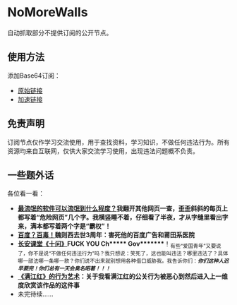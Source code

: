 # NoMoreWalls

自动抓取部分不提供订阅的公开节点。

## 使用方法

添加Base64订阅：

- [原始链接](https://raw.githubusercontent.com/peasoft/NoMoreWalls/master/list.txt)
- [加速链接](https://fastly.jsdelivr.net/gh/peasoft/NoMoreWalls@master/list.txt)

## 免责声明

订阅节点仅作学习交流使用，用于查找资料，学习知识，不做任何违法行为。所有资源均来自互联网，仅供大家交流学习使用，出现违法问题概不负责。

## 一些题外话

各位看一看：

- **[最流氓的软件可以流氓到什么程度？](https://www.zhihu.com/question/29129310)我翻开其他网页一查，歪歪斜斜的每页上都写着“危险网页”几个字。我横竖睡不着，仔细看了半夜，才从字缝里看出字来，满本都写着两个字是“霸权”！**
- **[百度？百毒！](https://user.guancha.cn/main/content?id=100552)魏则西去世3周年：害死他的百度广告和莆田系医院**
- **[长安课堂《十问》](http://wbx.jiangyaojia.com/a11288.html)FUCK YOU Ch\*\*\*\*\* Gov\*\*\*\*\*\*\***！<sub>有些“爱国青年”又要说了，你不是说“不做任何违法行为”吗？我只想说：笑死了，这也能叫违法？哪里违法了？具体哪一部法哪一条哪一款？你们说不出来就别想用各种借口威胁我。我告诉你们：***你们这种人迟早要完！你们总有一天会臭名昭著！！！***</sub>
- **[《满江红》的行为艺术](https://www.bilibili.com/video/BV11v4y1t7Gw/)：关于我看满江红的公关行为被恶心到然后进入上一维度欣赏该作品的这件事**
- 未完待续……
